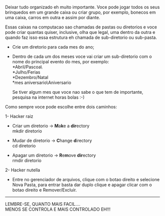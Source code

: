 Deixar tudo organizado eh muito importante.
Voce pode jogar todos os seus brinquedos em um grande caixa ou criar grupo, por exemplo, bonecos em uma caixa, carros em outra e assim por diante.

Essas caixas na computacao sao chamadas de pastas ou diretorios e voce pode criar quantas quiser, inclusive, olha que legal, uma dentro da outra e quando faz isso essa estrutura eh chamada de sub-diretorio ou sub-pasta.

* Crie um diretorio para cada mes do ano;

* Dentro de cada um dos meses voce vai criar um sub-diretorio com o nome do principal evento do mes, por exemplo:\
	*Abril/Pascoa\	
	*Julho/Ferias\
	*Dezembro/Natal\
	*mes aniversario\Aniversario

	Se tiver algum mes que voce nao sabe o que tem de importante, pesquisa na internet horas bolas :-)
 
Como sempre voce pode escolhe entre dois caminhos:

1- Hacker raiz
* Criar um diretorio -> **M**a**k**e a **dir**ectory\
mkdir diretorio

* Mudar de diretorio -> **C**hange **d**irectory\
cd diretorio

* Apagar um diretorio -> **R**e**m**ove **dir**ectory\
rmdir diretorio

2- Hacker nutella
* Entre no gerenciador de arquivos, clique com o botao direito e selecione Nova Pasta, para entrar basta dar duplo clique e apagar clicar com o botao direito e Remover/Excluir.

---

LEMBRE-SE, QUANTO MAIS FACIL....\
MENOS SE CONTROLA E MAIS CONTROLADO EH!!!





